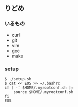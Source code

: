 ## りどめ

### いるもの

* curl
* git
* vim
* gcc
* make


### setup

```
$ ./setup.sh
$ cat << EOS >> ~/.bashrc
if [ -f $HOME/.myrootconf.sh ];
    source $HOME/.myrootconf.sh
fi
EOS
```
